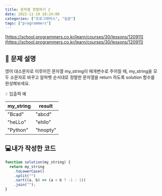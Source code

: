 ```yaml
---
title: 문자열 정렬하기 2
date: 2022-11-10 18:24:00
categories: ["프로그래머스", "입문"]
tags: ["programmers"]
---
```


[https://school.programmers.co.kr/learn/courses/30/lessons/120911](https://school.programmers.co.kr/learn/courses/30/lessons/120911)

## 📔 문제 설명

영어 대소문자로 이루어진 문자열 my_string이 매개변수로 주어질 때, my_string을 모두 소문자로 바꾸고 알파벳 순서대로 정렬한 문자열을 return 하도록 solution 함수를 완성해보세요.

💡 입출력 예

| my_string | result   |
| --------- | -------- |
| "Bcad"    | "abcd"   |
| "heLLo"   | "ehllo"  |
| "Python"  | "hnopty" |

## 💻내가 작성한 코드

```js
function solution(my_string) {
  return my_string
    .toLowerCase()
    .split("")
    .sort((a, b) => (a < b ? -1 : 1))
    .join("");
}
```
